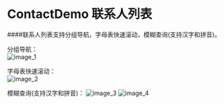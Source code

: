 # ContactDemo 联系人列表

####联系人列表支持分组导航，字母表快速滚动，模糊查询(支持汉字和拼音)。


分组导航：  
![image_1](https://github.com/yuqirong/ContactDemo/blob/master/screenshots/MI_20150816_114712.png)


字母表快速滚动：  
![image_2](https://github.com/yuqirong/ContactDemo/blob/master/screenshots/MI_20150816_115240.png)


模糊查询(支持汉字和拼音)：
![image_3](https://github.com/yuqirong/ContactDemo/blob/master/screenshots/MI_20150816_114752.png)  ![image_4](https://github.com/yuqirong/ContactDemo/blob/master/screenshots/MI_20150816_114821.png)
